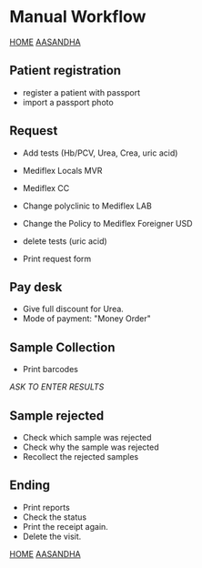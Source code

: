 # Manual Workflow

[HOME](https://ibrahimhuycn.github.io/Staff-Evaluation)
[AASANDHA](https://ibrahimhuycn.github.io/Staff-Evaluation/aasandha/)

## Patient registration

- register a patient with passport
- import a passport photo

## Request

- Add tests (Hb/PCV, Urea, Crea, uric acid)
- Mediflex Locals MVR
- Mediflex CC
  
- Change polyclinic to Mediflex LAB
- Change the Policy to Mediflex Foreigner USD
- delete tests (uric acid)
- Print request form

## Pay desk

- Give full discount for Urea.
- Mode of payment: "Money Order"

## Sample Collection
- Print barcodes

_ASK TO ENTER RESULTS_

## Sample rejected
- Check which sample was rejected
- Check why the sample was rejected
- Recollect the rejected samples

## Ending

- Print reports
- Check the status
- Print the receipt again.
- Delete the visit.

[HOME](https://ibrahimhuycn.github.io/Staff-Evaluation)
[AASANDHA](https://ibrahimhuycn.github.io/Staff-Evaluation/aasandha/)